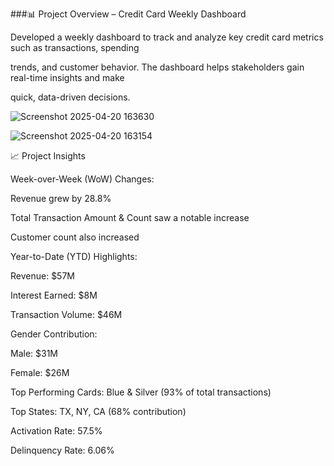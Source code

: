 ###📊 Project Overview – Credit Card Weekly Dashboard


Developed a weekly dashboard to track and analyze key credit card metrics such as transactions, spending

trends, and customer behavior. The dashboard helps stakeholders gain real-time insights and make

quick, data-driven decisions.







![Screenshot 2025-04-20 163630](https://github.com/user-attachments/assets/f948e408-7483-4ff0-af84-05cefef30b1d)












![Screenshot 2025-04-20 163154](https://github.com/user-attachments/assets/51fe2c78-94e1-47cd-b446-b35cd22ecbc0)




📈 Project Insights 


Week-over-Week (WoW) Changes:

Revenue grew by 28.8%

Total Transaction Amount & Count saw a notable increase

Customer count also increased

Year-to-Date (YTD) Highlights:

Revenue: $57M

Interest Earned: $8M

Transaction Volume: $46M

Gender Contribution:

Male: $31M

Female: $26M

Top Performing Cards: Blue & Silver (93% of total transactions)

Top States: TX, NY, CA (68% contribution)

Activation Rate: 57.5%

Delinquency Rate: 6.06%
